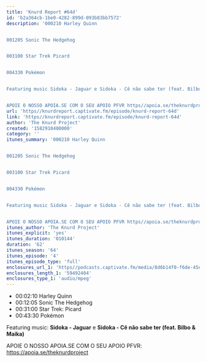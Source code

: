 ```yaml
---
title: 'Knurd Report #64d'
id: 'b2a364cb-1be0-4282-899d-093b83bb7572'
description: '000210 Harley Quinn


001205 Sonic The Hedgehog


003100 Star Trek Picard


004330 Pokémon


Featuring music Sidoka - Jaguar e Sidoka - Cê não sabe ter (feat. Bilbo &amp; Maika)


APOIE O NOSSO APOIA.SE COM O SEU APOIO PFVR https//apoia.se/theknurdproject'
url: 'https//knurdreport.captivate.fm/episode/knurd-report-64d'
link: 'https//knurdreport.captivate.fm/episode/knurd-report-64d'
author: 'The Knurd Project'
created: '1582910400000'
category: ''
itunes_summary: '000210 Harley Quinn


001205 Sonic The Hedgehog


003100 Star Trek Picard


004330 Pokémon


Featuring music Sidoka - Jaguar e Sidoka - Cê não sabe ter (feat. Bilbo &amp; Maika)


APOIE O NOSSO APOIA.SE COM O SEU APOIO PFVR https//apoia.se/theknurdproject'
itunes_author: 'The Knurd Project'
itunes_explicit: 'yes'
itunes_duration: '010144'
duration: '62'
itunes_season: '64'
itunes_episode: '4'
itunes_episode_type: 'full'
enclosures_url_1: 'https//podcasts.captivate.fm/media/8d6b14f0-f6de-45e4-97c9-c7b5ecc19616/knurd64d.mp3'
enclosures_length_1: '59492404'
enclosures_type_1: 'audio/mpeg'
---
```

*   00:02:10 Harley Quinn
*   00:12:05 Sonic The Hedgehog
*   00:31:00 Star Trek: Picard
*   00:43:30 Pokémon

Featuring music: **Sidoka - Jaguar** e **Sidoka - Cê não sabe ter (feat. Bilbo & Maika)**

APOIE O NOSSO APOIA.SE COM O SEU APOIO PFVR: https://apoia.se/theknurdproject